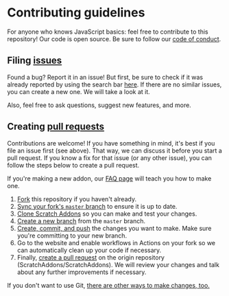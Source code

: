 # Contributing guidelines

For anyone who knows JavaScript basics: feel free to contribute to this repository! Our code is open source. Be sure to follow our [code of conduct](https://github.com/ScratchAddons/ScratchAddons/blob/master/CODE_OF_CONDUCT.md).

## Filing [issues](https://docs.github.com/en/github/managing-your-work-on-github/about-issues)

Found a bug? Report it in an issue! But first, be sure to check if it was already reported by using the search bar [here](https://github.com/ScratchAddons/ScratchAddons/issues). If there are no similar issues, you can create a new one. We will take a look at it.

Also, feel free to ask questions, suggest new features, and more.

## Creating [pull requests](https://docs.github.com/en/github/collaborating-with-issues-and-pull-requests/about-pull-requests)

Contributions are welcome! If you have something in mind, it's best if you file an issue first (see above). That way, we can discuss it before you start a pull request. If you know a fix for that issue (or any other issue), you can follow the steps below to create a pull request.

If you're making a new addon, our [FAQ page](https://scratchaddons.com/docs/develop/getting-started/creating-an-addon/) will teach you how to make one.

1. [Fork](https://docs.github.com/en/get-started/quickstart/fork-a-repo) this repository if you haven't already.
2. [Sync your fork's `master` branch](https://docs.github.com/en/pull-requests/collaborating-with-pull-requests/working-with-forks/syncing-a-fork) to ensure it is up to date.
3. [Clone Scratch Addons](https://docs.github.com/en/get-started/quickstart/fork-a-repo#cloning-your-forked-repository) so you can make and test your changes.
4. [Create a new branch](https://github.com/firstcontributions/first-contributions/blob/main/README.md#create-a-branch) from the `master` branch.
5. [Create, commit, and push](https://docs.github.com/en/get-started/quickstart/contributing-to-projects#making-and-pushing-changes) the changes you want to make. Make sure you're committing to your new branch.
6. Go to the website and enable workflows in Actions on your fork so we can automatically clean up your code if necessary.
7. Finally, [create a pull request](https://github.com/ScratchAddons/ScratchAddons/compare) on the origin repository (ScratchAddons/ScratchAddons). We will review your changes and talk about any further improvements if necessary.

If you don't want to use Git, [there are other ways to make changes, too.](https://docs.github.com/en/get-started/quickstart/set-up-git#using-git)
